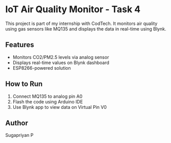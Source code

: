 # IoT Air Quality Monitor - Task 4

This project is part of my internship with CodTech. It monitors air quality using gas sensors like MQ135 and displays the data in real-time using Blynk.

## Features
- Monitors CO2/PM2.5 levels via analog sensor
- Displays real-time values on Blynk dashboard
- ESP8266-powered solution

## How to Run
1. Connect MQ135 to analog pin A0
2. Flash the code using Arduino IDE
3. Use Blynk app to view data on Virtual Pin V0

## Author
Sugapriyan P

